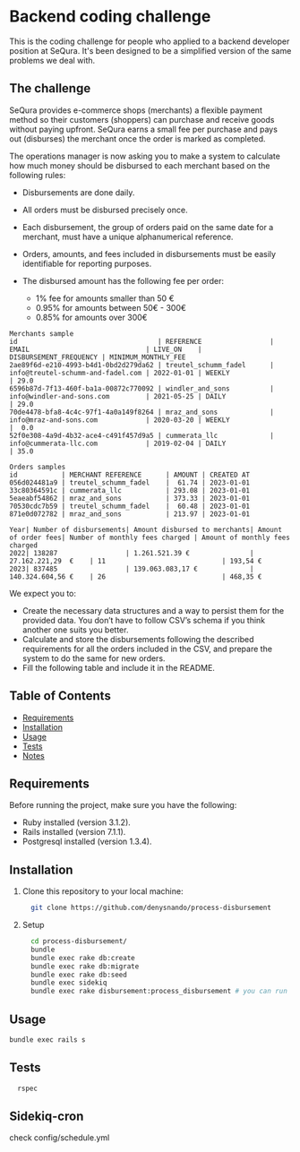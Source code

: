 # Backend coding challenge
This is the coding challenge for people who applied to a backend developer position at SeQura. It's been designed to be a simplified version of the same problems we deal with.

## The challenge
SeQura provides e-commerce shops (merchants) a flexible payment method so their customers (shoppers) can purchase and receive goods without paying upfront. SeQura earns a small fee per purchase and pays out (disburses) the merchant once the order is marked as completed.

The operations manager is now asking you to make a system to calculate how much money should be disbursed to each merchant based on the following rules:

* Disbursements are done daily.
* All orders must be disbursed precisely once.
* Each disbursement, the group of orders paid on the same date for a merchant, must have a unique alphanumerical reference.
* Orders, amounts, and fees included in disbursements must be easily identifiable for reporting purposes.

* The disbursed amount has the following fee per order:
  * 1% fee for amounts smaller than 50 €
  * 0.95% for amounts between 50€ - 300€
  * 0.85% for amounts over 300€

```
Merchants sample
id                                   | REFERENCE                 | EMAIL                             | LIVE_ON    | DISBURSEMENT_FREQUENCY | MINIMUM_MONTHLY_FEE
2ae89f6d-e210-4993-b4d1-0bd2d279da62 | treutel_schumm_fadel      | info@treutel-schumm-and-fadel.com | 2022-01-01 | WEEKLY                 | 29.0
6596b87d-7f13-460f-ba1a-00872c770092 | windler_and_sons          | info@windler-and-sons.com         | 2021-05-25 | DAILY                  | 29.0
70de4478-bfa8-4c4c-97f1-4a0a149f8264 | mraz_and_sons             | info@mraz-and-sons.com            | 2020-03-20 | WEEKLY                 |  0.0
52f0e308-4a9d-4b32-ace4-c491f457d9a5 | cummerata_llc             | info@cummerata-llc.com            | 2019-02-04 | DAILY                  | 35.0
```

```
Orders samples
id           | MERCHANT REFERENCE      | AMOUNT | CREATED AT
056d024481a9 | treutel_schumm_fadel    |  61.74 | 2023-01-01
33c80364591c | cummerata_llc           | 293.08 | 2023-01-01
5eaeabf54862 | mraz_and_sons           | 373.33 | 2023-01-01
70530cdc7b59 | treutel_schumm_fadel    |  60.48 | 2023-01-01
871e0d072782 | mraz_and_sons           | 213.97 | 2023-01-01
```

``` 
Year| Number of disbursements| Amount disbursed to merchants| Amount of order fees| Number of monthly fees charged | Amount of monthly fees charged
2022| 138287                 | 1.261.521.39 €               | 27.162.221,29  €    | 11                             | 193,54 €
2023| 837485                 | 139.063.083,17 €             | 140.324.604,56 €    | 26                             | 468,35 €
```

We expect you to:

* Create the necessary data structures and a way to persist them for the provided data. You don’t have to follow CSV’s schema if you think another one suits you better.
* Calculate and store the disbursements following the described requirements for all the orders included in the CSV, and prepare the system to do the same for new orders.
* Fill the following table and include it in the README.


## Table of Contents

- [Requirements](#requirements)
- [Installation](#installation)
- [Usage](#usage)
- [Tests](#Tests)
- [Notes](#Notes)

## Requirements
Before running the project, make sure you have the following:

- Ruby installed (version 3.1.2).
- Rails installed (version 7.1.1).
- Postgresql installed (version 1.3.4).

## Installation

1. Clone this repository to your local machine:

   ```bash
     git clone https://github.com/denysnando/process-disbursement
   ```
2. Setup
   ```bash
     cd process-disbursement/
     bundle
     bundle exec rake db:create
     bundle exec rake db:migrate
     bundle exec rake db:seed
     bundle exec sidekiq
     bundle exec rake disbursement:process_disbursement # you can run the rake as soon as you start the project
   ```

## Usage
  ```bash
  bundle exec rails s
  ```

## Tests
   ```bash
     rspec
   ```

## Sidekiq-cron
check config/schedule.yml
